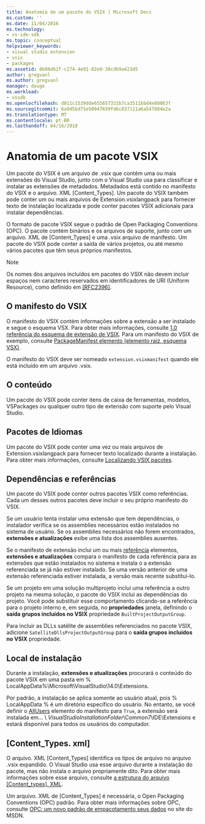 ```yaml
---
title: Anatomia de um pacote do VSIX | Microsoft Docs
ms.custom: ''
ms.date: 11/04/2016
ms.technology:
- vs-ide-sdk
ms.topic: conceptual
helpviewer_keywords:
- visual studio extension
- vsix
- packages
ms.assetid: 8b86d62f-c274-4e91-82e0-38cdb9a423d5
author: gregvanl
ms.author: gregvanl
manager: douge
ms.workload:
- vssdk
ms.openlocfilehash: d811c1539dde655657331b7ca3511bbd4e80063f
ms.sourcegitcommit: 6a9d5bd75e50947659fd6c837111a6a547884e2a
ms.translationtype: MT
ms.contentlocale: pt-BR
ms.lasthandoff: 04/16/2018
---
```

# <a name="anatomy-of-a-vsix-package"></a>Anatomia de um pacote VSIX
Um pacote do VSIX é um arquivo de .vsix que contém uma ou mais extensões do Visual Studio, junto com o Visual Studio usa para classificar e instalar as extensões de metadados. Metadados está contido no manifesto do VSIX e o arquivo. XML [Content_Types]. Um pacote do VSIX também pode conter um ou mais arquivos de Extension.vsixlangpack para fornecer texto de instalação localizada e pode conter pacotes VSIX adicionais para instalar dependências.  
  
 O formato de pacote VSIX segue o padrão de Open Packaging Conventions (OPC). O pacote contém binários e os arquivos de suporte, junto com um arquivo. XML de [Content_Types] e uma .vsix arquivo de manifesto. Um pacote do VSIX pode conter a saída de vários projetos, ou até mesmo vários pacotes que têm seus próprios manifestos.  
  
> [!NOTE]
>  Os nomes dos arquivos incluídos em pacotes do VSIX não devem incluir espaços nem caracteres reservados em identificadores de URI (Uniform Resource), como definido em [ \[RFC2396\]](http://go.microsoft.com/fwlink/?LinkId=90339).  
  
## <a name="the-vsix-manifest"></a>O manifesto do VSIX  
 O manifesto do VSIX contém informações sobre a extensão a ser instalado e segue o esquema VSX. Para obter mais informações, consulte [1.0 referência do esquema de extensão de VSIX](http://msdn.microsoft.com/en-us/76e410ec-b1fb-4652-ac98-4a4c52e09a2b). Para um manifesto do VSIX de exemplo, consulte [PackageManifest elemento (elemento raiz, esquema VSX)](http://msdn.microsoft.com/en-us/f8ae42ba-775a-4d2b-976a-f556e147f187).  
  
 O manifesto do VSIX deve ser nomeado `extension.vsixmanifest` quando ele está incluído em um arquivo .vsix.  
  
## <a name="the-content"></a>O conteúdo  
 Um pacote do VSIX pode conter itens de caixa de ferramentas, modelos, VSPackages ou qualquer outro tipo de extensão com suporte pelo Visual Studio.  
  
## <a name="language-packs"></a>Pacotes de Idiomas  
 Um pacote do VSIX pode conter uma vez ou mais arquivos de Extension.vsixlangpack para fornecer texto localizado durante a instalação. Para obter mais informações, consulte [Localizando VSIX pacotes](../extensibility/localizing-vsix-packages.md).  
  
## <a name="dependencies-and-references"></a>Dependências e referências  
 Um pacote do VSIX pode conter outros pacotes VSIX como referências. Cada um desses outros pacotes deve incluir o seu próprio manifesto do VSIX.  
  
 Se um usuário tenta instalar uma extensão que tem dependências, o instalador verifica se os assemblies necessários estão instalados no sistema de usuário. Se os assemblies necessários não forem encontrados, **extensões e atualizações** exibe uma lista dos assemblies ausentes.  
  
 Se o manifesto de extensão inclui um ou mais [referência](http://msdn.microsoft.com/en-us/32c52934-e81e-4b53-8cb6-4df45ef7bfa8) elementos, **extensões e atualizações** compara o manifesto de cada referência para as extensões que estão instalados no sistema e instala o a extensão referenciada se já não estiver instalado. Se uma versão anterior de uma extensão referenciada estiver instalada, a versão mais recente substitui-lo.  
  
 Se um projeto em uma solução multiprojeto inclui uma referência a outro projeto na mesma solução, o pacote do VSIX inclui as dependências do projeto. Você pode substituir esse comportamento clicando-se a referência para o projeto interno e, em seguida, no **propriedades** janela, definindo o **saída grupos incluídos no VSIX** propriedade `BuiltProjectOutputGroup`.  
  
 Para incluir as DLLs satélite de assemblies referenciados no pacote VSIX, adicione `SatelliteDllsProjectOutputGroup` para o **saída grupos incluídos no VSIX** propriedade.  
  
## <a name="installation-location"></a>Local de instalação  
 Durante a instalação, **extensões e atualizações** procurará o conteúdo do pacote VSIX em uma pasta em % LocalAppData%\Microsoft\VisualStudio\14.0\Extensions.  
  
 Por padrão, a instalação se aplica somente ao usuário atual, pois % LocalAppData % é um diretório específico do usuário. No entanto, se você definir o [AllUsers](http://msdn.microsoft.com/en-us/ac817f50-3276-4ddb-b467-8bbb1432455b) elemento do manifesto para `True`, a extensão será instalada em... \\ *VisualStudioInstallationFolder*\Common7\IDE\Extensions e estará disponível para todos os usuários do computador.  
  
## <a name="contenttypesxml"></a>[Content_Types. xml]  
 O arquivo. XML [Content_Types] identifica os tipos de arquivo no arquivo .vsix expandido. O Visual Studio usa esse arquivo durante a instalação do pacote, mas não instala o arquivo propriamente dito. Para obter mais informações sobre esse arquivo, consulte [a estrutura do arquivo [Content_types]. XML](the-structure-of-the-content-types-dot-xml-file.md).  
  
 Um arquivo. XML de [Content_Types] é necessária, o Open Packaging Conventions (OPC) padrão. Para obter mais informações sobre OPC, consulte [OPC: um novo padrão de empacotamento seus dados](http://go.microsoft.com/fwlink/?LinkID=148207) no site do MSDN.